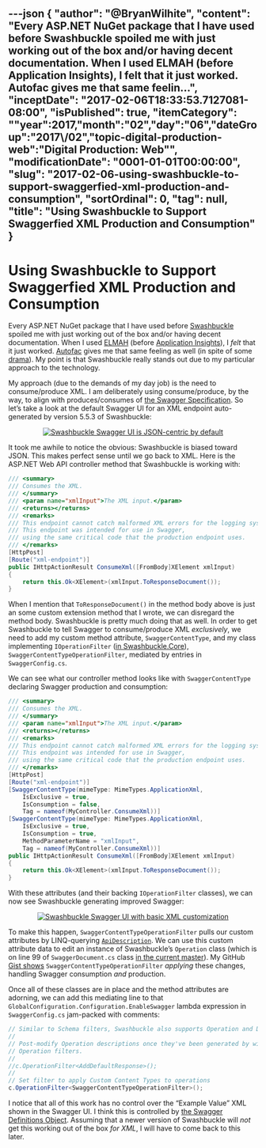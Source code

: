 ---json
{
  "author": "@BryanWilhite",
  "content": "Every ASP.NET NuGet package that I have used before Swashbuckle spoiled me with just working out of the box and/or having decent documentation. When I used ELMAH (before Application Insights), I felt that it just worked. Autofac gives me that same feelin...",
  "inceptDate": "2017-02-06T18:33:53.7127081-08:00",
  "isPublished": true,
  "itemCategory": "\"year\":2017,\"month\":\"02\",\"day\":\"06\",\"dateGroup\":\"2017\\/02\",\"topic-digital-production-web\":\"Digital Production: Web\"",
  "modificationDate": "0001-01-01T00:00:00",
  "slug": "2017-02-06-using-swashbuckle-to-support-swaggerfied-xml-production-and-consumption",
  "sortOrdinal": 0,
  "tag": null,
  "title": "Using Swashbuckle to Support Swaggerfied XML Production and Consumption"
}
---

# Using Swashbuckle to Support Swaggerfied XML Production and Consumption

Every ASP.NET NuGet package that I have used before [Swashbuckle](http://www.nuget.org/packages/Swashbuckle/5.5.3) spoiled me with just working out of the box and/or having decent documentation. When I used [ELMAH](https://www.nuget.org/packages/elmah/) (before [Application Insights](https://azure.microsoft.com/en-us/services/application-insights/)), I _felt_ that it just worked. [Autofac](https://www.nuget.org/packages/Autofac/) gives me that same feeling as well (in spite of some [drama](http://songhayblog.azurewebsites.net/entry/my-autofac-packages-drama)). My point is that Swashbuckle really stands out due to my particular approach to the technology.

My approach (due to the demands of my day job) is the need to consume/produce XML. I am deliberately using consume/produce, by the way, to align with produces/consumes of [the Swagger Specification](http://swagger.io/specification/). So let’s take a look at the default Swagger UI for an XML endpoint auto-generated by version 5.5.3 of Swashbuckle:

<div style="text-align:center">

[![Swashbuckle Swagger UI is JSON-centric by default](https://farm1.staticflickr.com/645/31941217903_4d0bf088c2_z_d.jpg "Swashbuckle Swagger UI is JSON-centric by default")](https://www.flickr.com/photos/wilhite/31941217903/in/dateposted-public/)

</div>

It took me awhile to notice the obvious: Swashbuckle is biased toward JSON. This makes perfect sense until we go back to XML. Here is the ASP.NET Web API controller method that Swashbuckle is working with:

``` c#
/// <summary>
/// Consumes the XML.
/// </summary>
/// <param name="xmlInput">The XML input.</param>
/// <returns></returns>
/// <remarks>
/// This endpoint cannot catch malformed XML errors for the logging system.
/// This endpoint was intended for use in Swagger,
/// using the same critical code that the production endpoint uses.
/// </remarks>
[HttpPost]
[Route("xml-endpoint")]
public IHttpActionResult ConsumeXml([FromBody]XElement xmlInput)
{
    return this.Ok<XElement>(xmlInput.ToResponseDocument());
}

```

When I mention that `ToResponseDocument()` in the method body above is just an some custom extension method that I wrote, we can disregard the method body. Swashbuckle is pretty much doing that as well. In order to get Swashbuckle to tell Swagger to consume/produce XML _exclusively_, we need to add my custom method attribute, `SwaggerContentType`, and my class implementing `IOperationFilter` ([in Swashbuckle.Core](https://github.com/domaindrivendev/Swashbuckle/blob/master/Swashbuckle.Core/Swagger/IOperationFilter.cs)), `SwaggerContentTypeOperationFilter`, mediated by entries in `SwaggerConfig.cs`.

We can see what our controller method looks like with `SwaggerContentType` declaring Swagger production and consumption:

``` c#
/// <summary>
/// Consumes the XML.
/// </summary>
/// <param name="xmlInput">The XML input.</param>
/// <returns></returns>
/// <remarks>
/// This endpoint cannot catch malformed XML errors for the logging system.
/// This endpoint was intended for use in Swagger,
/// using the same critical code that the production endpoint uses.
/// </remarks>
[HttpPost]
[Route("xml-endpoint")]
[SwaggerContentType(mimeType: MimeTypes.ApplicationXml,
    IsExclusive = true,
    IsConsumption = false,
    Tag = nameof(MyController.ConsumeXml))]
[SwaggerContentType(mimeType: MimeTypes.ApplicationXml,
    IsExclusive = true,
    IsConsumption = true,
    MethodParameterName = "xmlInput",
    Tag = nameof(MyController.ConsumeXml))]
public IHttpActionResult ConsumeXml([FromBody]XElement xmlInput)
{
    return this.Ok<XElement>(xmlInput.ToResponseDocument());
}

```

With these attributes (and their backing `IOperationFilter` classes), we can now see Swashbuckle generating improved Swagger:

<div style="text-align:center">

[![Swashbuckle Swagger UI with basic XML customization](https://farm1.staticflickr.com/584/32714653736_330d5a60cd_z_d.jpg)](https://www.flickr.com/photos/wilhite/32714653736/in/dateposted-public/)

</div>

To make this happen, `SwaggerContentTypeOperationFilter` pulls our custom attributes by LINQ-querying [`ApiDescription`](https://msdn.microsoft.com/en-us/library/system.web.http.description.apidescription%28v=vs.118%29.aspx). We can use this custom attribute data to edit an instance of Swashbuckle’s `Operation` class (which is on line 99 of `SwaggerDocument.cs` class [in the current master](https://github.com/domaindrivendev/Swashbuckle/blob/master/Swashbuckle.Core/Swagger/SwaggerDocument.cs#L99)). My GitHub [Gist shows](https://gist.github.com/BryanWilhite/1a0e8c14a5002995aa5eb7984bfa5cd0#file-swaggercontenttypeoperationfilter-cs) `SwaggerContentTypeOperationFilter` _applying_ these changes, handling Swagger consumption _and_ production.

Once all of these classes are in place and the method attributes are adorning, we can add this mediating line to that `GlobalConfiguration.Configuration.EnableSwagger` lambda expression in `SwaggerConfig.cs` jam-packed with comments:

``` C#
// Similar to Schema filters, Swashbuckle also supports Operation and Document filters:
//
// Post-modify Operation descriptions once they've been generated by wiring up one or more
// Operation filters.
//
//c.OperationFilter<AddDefaultResponse>();
//
// Set filter to apply Custom Content Types to operations
c.OperationFilter<SwaggerContentTypeOperationFilter>();
```

I notice that all of this work has no control over the “Example Value” XML shown in the Swagger UI. I think this is controlled by [the Swagger Definitions Object](http://swagger.io/specification/#definitionsObject). Assuming that a newer version of Swashbuckle will _not_ get this working out of the box _for XML_, I will have to come back to this later.
